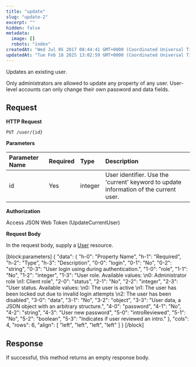 ```yaml
---
title: "update"
slug: "update-2"
excerpt: ""
hidden: false
metadata: 
  image: []
  robots: "index"
createdAt: "Wed Jul 05 2017 08:44:41 GMT+0000 (Coordinated Universal Time)"
updatedAt: "Tue Feb 18 2025 13:02:59 GMT+0000 (Coordinated Universal Time)"
---
```

Updates an existing user.

Only administrators are allowed to update any property of any user. User-level accounts can only change their own password and data fields.

## Request

**HTTP Request**

```text
PUT /user/{id}
```

**Parameters**

| Parameter Name | Required | Type    | Description                                                                           |
| :------------- | :------- | :------ | :------------------------------------------------------------------------------------ |
| id             | Yes      | integer | User identifier. Use the 'current' keyword to update information of the current user. |

**Authorization**

Access JSON Web Token (UpdateCurrentUser)

**Request Body**

In the request body, supply a [User](doc:user)  resource.

[block:parameters]
{
  "data": {
    "h-0": "Property Name",
    "h-1": "Required",
    "h-2": "Type",
    "h-3": "Description",
    "0-0": "login",
    "0-1": "No",
    "0-2": "string",
    "0-3": "User login using during authentication.",
    "1-0": "role",
    "1-1": "No",
    "1-2": "integer",
    "1-3": "User role. Available values:  \n0: Administrator role  \n1: Client role",
    "2-0": "status",
    "2-1": "No",
    "2-2": "integer",
    "2-3": "User status. Available values:  \n0: The user is active  \n1: The user has been locked out due to invalid login attempts  \n2: The user has been disabled",
    "3-0": "data",
    "3-1": "No",
    "3-2": "object",
    "3-3": "User data, a JSON object with an arbitrary structure.",
    "4-0": "password",
    "4-1": "No",
    "4-2": "string",
    "4-3": "User new password",
    "5-0": "introReviewed",
    "5-1": "No",
    "5-2": "boolean",
    "5-3": "Indicates if user reviewed an intro."
  },
  "cols": 4,
  "rows": 6,
  "align": [
    "left",
    "left",
    "left",
    "left"
  ]
}
[/block]


## Response

If successful, this method returns an empty response body.
